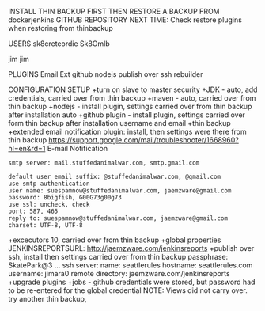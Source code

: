 INSTALL THIN BACKUP FIRST THEN RESTORE A BACKUP FROM dockerjenkins GITHUB REPOSITORY
NEXT TIME: Check restore plugins when restoring from thinbackup

USERS
sk8creteordie
Sk8Omlb

jim
jim

PLUGINS
Email Ext
github
nodejs
publish over ssh
rebuilder

CONFIGURATION SETUP
+turn on slave to master security
+JDK - auto, add credentials, carried over from thin backup
+maven - auto, carried over from thin backup
+nodejs - install plugin, settings carried over from thin backup after installation auto
+github plugin - install plugin, settings carried over form thin backup after installation username and email
+thin backup
+extended email notification plugin: install, then settings were there from thin backup https://support.google.com/mail/troubleshooter/1668960?hl=en&rd=1
    E-mail Notification

    smtp server: mail.stuffedanimalwar.com, smtp.gmail.com

    default user email suffix: @stuffedanimalwar.com, @gmail.com
    use smtp authentication
    user name: suespamnow@stuffedanimalwar.com, jaemzware@gmail.com
    password: 8bigfish, G00G73g00g73
    use ssl: uncheck, check
    port: 587, 465
    reply to: suespamnow@stuffedanimalwar.com, jaemzware@gmail.com
    charset: UTF-8, UTF-8
+excecutors 10, carried over from thin backup
+global properties JENKINSREPORTSURL: http://jaemzware.com/jenkinsreports
+publish over ssh, install then settings carried over from thin backup
    passphrase: SkatePark@3
    ...
    ssh server:
    name: seattlerules
    hostname: seattlerules.com
    username: jimara0
    remote directory: jaemzware.com/jenkinsreports
+upgrade plugins
+jobs - github credentials were stored, but password had to be re-entered for the global credential
NOTE: Views did not carry over. try another thin backup, 


